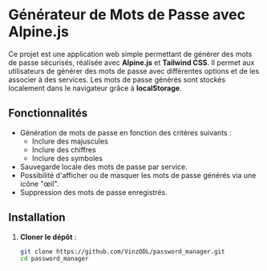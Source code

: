 # Générateur de Mots de Passe avec Alpine.js

Ce projet est une application web simple permettant de générer des mots de passe sécurisés, réalisée avec **Alpine.js** et **Tailwind CSS**. Il permet aux utilisateurs de générer des mots de passe avec différentes options et de les associer à des services. Les mots de passe générés sont stockés localement dans le navigateur grâce à **localStorage**.

## Fonctionnalités

- Génération de mots de passe en fonction des critères suivants :
  - Inclure des majuscules
  - Inclure des chiffres
  - Inclure des symboles
- Sauvegarde locale des mots de passe par service.
- Possibilité d'afficher ou de masquer les mots de passe générés via une icône "œil".
- Suppression des mots de passe enregistrés.

## Installation

1. **Cloner le dépôt** :

   ```bash
   git clone https://github.com/VinzODL/password_manager.git
   cd password_manager